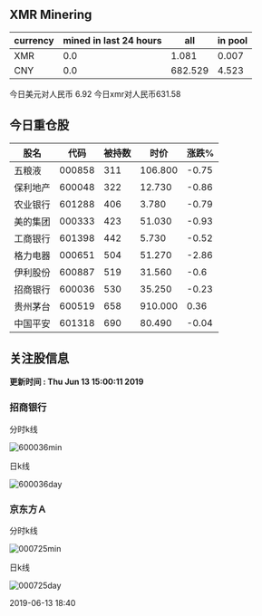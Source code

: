 ## XMR Minering

|currency|mined in last 24 hours|all|in pool|
|---|---|---|---|
|XMR|0.0|1.081|0.007|
|CNY|0.0|682.529|4.523|

今日美元对人民币 6.92	今日xmr对人民币631.58


## 今日重仓股 

|股名|代码|被持数|时价|涨跌%|
|---|---|---|---|---|
|五粮液|000858|311|106.800|-0.75|
|保利地产|600048|322|12.730|-0.86|
|农业银行|601288|406|3.780|-0.79|
|美的集团|000333|423|51.030|-0.93|
|工商银行|601398|442|5.730|-0.52|
|格力电器|000651|504|51.270|-2.86|
|伊利股份|600887|519|31.560|-0.6|
|招商银行|600036|530|35.250|-0.23|
|贵州茅台|600519|658|910.000|0.36|
|中国平安|601318|690|80.490|-0.04|

## 关注股信息
**更新时间 : Thu Jun 13 15:00:11 2019**
### 招商银行 
分时k线

![600036min](http://image.sinajs.cn/newchart/min/n/sh600036.gif)

日k线

![600036day](http://image.sinajs.cn/newchart/daily/n/sh600036.gif)

### 京东方Ａ 
分时k线

![000725min](http://image.sinajs.cn/newchart/min/n/sz000725.gif)

日k线

![000725day](http://image.sinajs.cn/newchart/daily/n/sz000725.gif)

2019-06-13 18:40